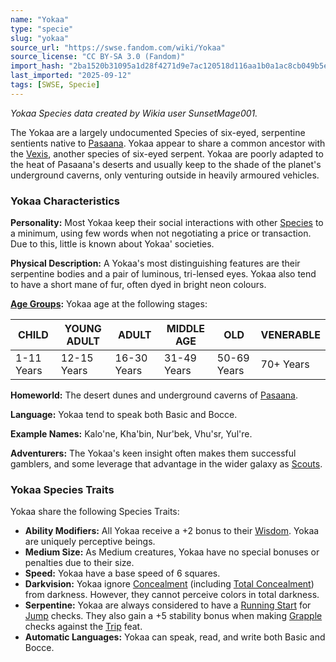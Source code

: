 ```yaml
---
name: "Yokaa"
type: "specie"
slug: "yokaa"
source_url: "https://swse.fandom.com/wiki/Yokaa"
source_license: "CC BY-SA 3.0 (Fandom)"
import_hash: "2ba1520b31095a1d28f4271d9e7ac120518d116aa1b0a1ac8cb049b5e0476677"
last_imported: "2025-09-12"
tags: [SWSE, Specie]
---
```

*Yokaa Species data created by Wikia user SunsetMage001.*

The Yokaa are a largely undocumented Species of six-eyed, serpentine sentients native to [Pasaana](https://swse.fandom.com/wiki/Pasaana). Yokaa appear to share a common ancestor with the [Vexis](https://swse.fandom.com/wiki/Vexis), another species of six-eyed serpent. Yokaa are poorly adapted to the heat of Pasaana's deserts and usually keep to the shade of the planet's underground caverns, only venturing outside in heavily armoured vehicles.
### Yokaa Characteristics
**Personality:** Most Yokaa keep their social interactions with other [Species](https://swse.fandom.com/wiki/Species) to a minimum, using few words when not negotiating a price or transaction. Due to this, little is known about Yokaa' societies.

**Physical Description:** A Yokaa's most distinguishing features are their serpentine bodies and a pair of luminous, tri-lensed eyes. Yokaa also tend to have a short mane of fur, often dyed in bright neon colours.

**[Age Groups](https://swse.fandom.com/wiki/Age_Groups):** Yokaa age at the following stages:

| CHILD | YOUNG ADULT | ADULT | MIDDLE AGE | OLD | VENERABLE |
| --- | --- | --- | --- | --- | --- |
| 1-11 Years | 12-15 Years | 16-30 Years | 31-49 Years | 50-69 Years | 70+ Years |

**Homeworld:** The desert dunes and underground caverns of [Pasaana](https://swse.fandom.com/wiki/Pasaana).

**Language:** Yokaa tend to speak both Basic and Bocce.

**Example Names:** Kalo'ne, Kha'bin, Nur'bek, Vhu'sr, Yul're.

**Adventurers:** The Yokaa's keen insight often makes them successful gamblers, and some leverage that advantage in the wider galaxy as [Scouts](https://swse.fandom.com/wiki/Scouts). 
### Yokaa Species Traits
Yokaa share the following Species Traits:

- **Ability Modifiers:** All Yokaa receive a +2 bonus to their [Wisdom](https://swse.fandom.com/wiki/Wisdom). Yokaa are uniquely perceptive beings.
- **Medium Size:** As Medium creatures, Yokaa have no special bonuses or penalties due to their size.
- **Speed:** Yokaa have a base speed of 6 squares.
- **Darkvision:** Yokaa ignore [Concealment](https://swse.fandom.com/wiki/Concealment) (including [Total Concealment](https://swse.fandom.com/wiki/Total_Concealment)) from darkness. However, they cannot perceive colors in total darkness.
- **Serpentine:** Yokaa are always considered to have a [Running Start](https://swse.fandom.com/wiki/Running_Start) for [Jump](https://swse.fandom.com/wiki/Jump) checks. They also gain a +5 stability bonus when making [Grapple](https://swse.fandom.com/wiki/Grapple) checks against the [Trip](https://swse.fandom.com/wiki/Trip) feat.
- **Automatic Languages:** Yokaa can speak, read, and write both Basic and Bocce.